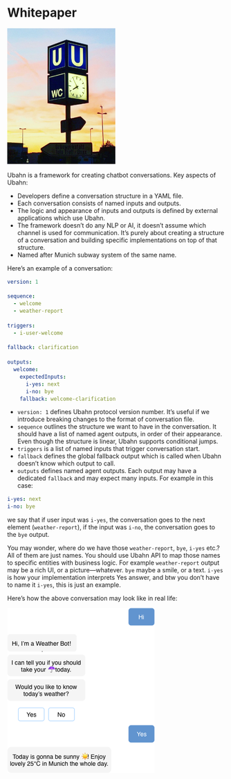 # Whitepaper

<img src="https://raw.githubusercontent.com/ubahn/whitepaper/master/ubahn.jpg" alt="Ubahn" width="250"/>

Ubahn is a framework for creating chatbot conversations. Key aspects of Ubahn:
* Developers define a conversation structure in a YAML file.
* Each conversation consists of named inputs and outputs.
* The logic and appearance of inputs and outputs is defined by external applications which use Ubahn.
* The framework doesn’t do any NLP or AI, it doesn’t assume which channel is used for communication. It’s purely about creating a structure of a conversation and building specific implementations on top of that structure.
* Named after Munich subway system of the same name.

Here’s an example of a conversation:

```yaml
version: 1

sequence:
  - welcome
  - weather-report

triggers:
  - i-user-welcome

fallback: clarification

outputs:
  welcome:
    expectedInputs:
      i-yes: next
      i-no: bye
    fallback: welcome-clarification
```

* `version: 1` defines Ubahn protocol version number. It’s useful if we introduce breaking changes to the format of conversation file.
* `sequence` outlines the structure we want to have in the conversation. It should have a list of named agent outputs, in order of their appearance. Even though the structure is linear, Ubahn supports conditional jumps.
* `triggers` is a list of named inputs that trigger conversation start.
* `fallback` defines the global fallback output which is called when Ubahn doesn’t know which output to call.
* `outputs` defines named agent outputs. Each output may have a dedicated `fallback` and may expect many inputs. For example in this case:
```yaml
i-yes: next
i-no: bye
```
we say that if user input was `i-yes`, the conversation goes to the next element (`weather-report`), if the input was `i-no`, the conversation goes to the `bye` output.

You may wonder, where do we have those `weather-report`, `bye`, `i-yes` etc.? All of them are just names. You should use Ubahn API to map those names to specific entities with business logic.
For example `weather-report` output may be a rich UI, or a picture—whatever. `bye` maybe a smile, or a text. `i-yes` is how your implementation interprets Yes answer, and btw you don’t have to name it `i-yes`, this is just an example.

Here’s how the above conversation may look like in real life:

<img src="https://raw.githubusercontent.com/ubahn/whitepaper/master/ubahn-sample.png" alt="Ubahn Sample" />
